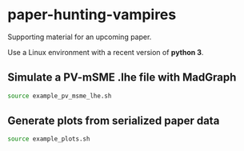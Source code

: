 # paper-hunting-vampires
Supporting material for an upcoming paper.

Use a Linux environment with a recent version of **python 3**.

## Simulate a PV-mSME .lhe file with MadGraph

```bash
source example_pv_msme_lhe.sh
```

## Generate plots from serialized paper data

```bash
source example_plots.sh
```
